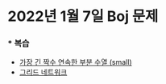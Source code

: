  # 2022년 1월 7일 Boj 문제

### \* 복습
- [가장 긴 짝수 연속한 부분 수열 (small)](https://www.acmicpc.net/problem/15691) 
- [그리드 네트워크](https://www.acmicpc.net/problem/18769)
